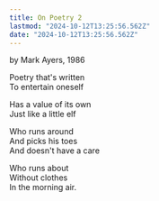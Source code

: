 ```yaml
---
title: On Poetry 2
lastmod: "2024-10-12T13:25:56.562Z"
date: "2024-10-12T13:25:56.562Z"
---
```


by Mark Ayers, 1986

Poetry that's written\
To entertain oneself

Has a value of its own\
Just like a little elf

Who runs around\
And picks his toes\
And doesn't have a care

Who runs about\
Without clothes\
In the morning air.
